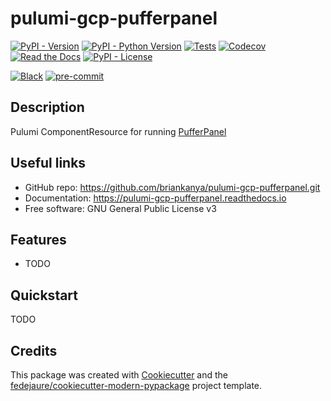 
# pulumi-gcp-pufferpanel

[![PyPI - Version](https://img.shields.io/pypi/v/pulumi-gcp-pufferpanel.svg)](https://pypi.python.org/pypi/pulumi-gcp-pufferpanel)
[![PyPI - Python Version](https://img.shields.io/pypi/pyversions/pulumi-gcp-pufferpanel.svg)](https://pypi.python.org/pypi/pulumi-gcp-pufferpanel)
[![Tests](https://github.com/briankanya/pulumi-gcp-pufferpanel/workflows/tests/badge.svg)](https://github.com/briankanya/pulumi-gcp-pufferpanel/actions?workflow=tests)
[![Codecov](https://codecov.io/gh/briankanya/pulumi-gcp-pufferpanel/branch/main/graph/badge.svg)](https://codecov.io/gh/briankanya/pulumi-gcp-pufferpanel)
[![Read the Docs](https://readthedocs.org/projects/pulumi-gcp-pufferpanel/badge/)](https://pulumi-gcp-pufferpanel.readthedocs.io/)
[![PyPI - License](https://img.shields.io/pypi/l/pulumi-gcp-pufferpanel.svg)](https://pypi.python.org/pypi/pulumi-gcp-pufferpanel)

[![Black](https://img.shields.io/badge/code%20style-black-000000.svg)](https://github.com/psf/black)
[![pre-commit](https://img.shields.io/badge/pre--commit-enabled-brightgreen?logo=pre-commit&logoColor=white)](https://github.com/pre-commit/pre-commit)

## Description

Pulumi ComponentResource for running [PufferPanel](https://github.com/PufferPanel/PufferPanel)

## Useful links

* GitHub repo: <https://github.com/briankanya/pulumi-gcp-pufferpanel.git>
* Documentation: <https://pulumi-gcp-pufferpanel.readthedocs.io>
* Free software: GNU General Public License v3

## Features

* TODO

## Quickstart

TODO

## Credits

This package was created with [Cookiecutter][cookiecutter] and the [fedejaure/cookiecutter-modern-pypackage][cookiecutter-modern-pypackage] project template.

[cookiecutter]: https://github.com/cookiecutter/cookiecutter
[cookiecutter-modern-pypackage]: https://github.com/fedejaure/cookiecutter-modern-pypackage
